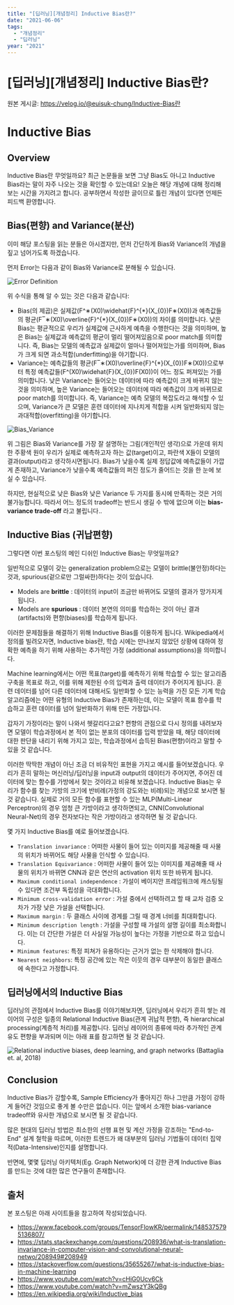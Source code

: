 ```yaml
---
title: "[딥러닝][개념정리] Inductive Bias란?"
date: "2021-06-06"
tags:
  - "개념정리"
  - "딥러닝"
year: "2021"
---
```


# [딥러닝][개념정리] Inductive Bias란?

원본 게시글: https://velog.io/@euisuk-chung/Inductive-Bias란



Inductive Bias
==============

Overview
--------

Inductive Bias란 무엇일까요? 최근 논문들을 보면 그냥 Bias도 아니고 Inductive Bias라는 말이 자주 나오는 것을 확인할 수 있는데요! 오늘은 해당 개념에 대해 정리해보는 시간을 가지려고 합니다. 공부하면서 작성한 글이므로 틀린 개념이 있다면 언제든 피드백 환영합니다.

Bias(편향) and Variance(분산)
-------------------------

이미 해당 포스팅을 읽는 분들은 아시겠지만, 먼저 간단하게 Bias와 Variance의 개념을 짚고 넘어가도록 하겠습니다.

먼저 Error는 다음과 같이 Bias와 Variance로 분해될 수 있습니다.

![Error Definition](https://velog.velcdn.com/images%2Feuisuk-chung%2Fpost%2F487edc3f-7a63-4262-909b-6b6d0b59a112%2FError.png)

위 수식을 통해 알 수 있는 것은 다음과 같습니다:

* Bias(의 제곱)은 실제값(F^∗(X0)\widehat{F}^{\*}(X\_{0})F∗(X0​))과 예측값들의 평균(F‾∗(X0)\overline{F}^{\*}(X\_{0})F∗(X0​))의 차이를 의미합니다. 낮은 Bias는 평균적으로 우리가 실제값에 근사하게 예측을 수행한다는 것을 의미하며, 높은 Bias는 실제값과 예측값의 평균이 멀리 떨어져있음으로 poor match를 의미합니다. 즉, Bias는 모델의 예측값과 실제값이 얼마나 떨어져있는가를 의미하며, Bias가 크게 되면 과소적합(underfitting)을 야기합니다.
* Variance는 예측값들의 평균(F‾∗(X0)\overline{F}^{\*}(X\_{0})F∗(X0​))으로부터 특정 예측값들(F^(X0)\widehat{F}(X\_{0})F(X0​))이 어느 정도 퍼져있는 가를 의미합니다. 낮은 Variance는 들어오는 데이터에 따라 예측값이 크게 바뀌지 않는 것을 의미하며, 높은 Variance는 들어오는 데이터에 따라 예측값이 크게 바뀌므로 poor match를 의미합니다. 즉, Variance는 예측 모델의 복잡도라고 해석할 수 있으며, Variance가 큰 모델은 훈련 데이터에 지나치게 적합을 시켜 일반화되지 않는 과대적합(overfitting)을 야기합니다.

![Bias_Variance](https://velog.velcdn.com/images%2Feuisuk-chung%2Fpost%2F7ca41fb6-c4a9-4348-8832-3fb3322f8055%2Fbias_variance.png)

위 그림은 Bias와 Variance를 가장 잘 설명하는 그림(개인적인 생각)으로 가운데 위치한 주황색 원이 우리가 실제로 예측하고자 하는 값(target)이고, 파란색 X들이 모델의 결과(output)라고 생각하시면됩니다. Bias가 낮을수록 실제 정답값에 예측값들이 가깝게 존재하고, Variance가 낮을수록 예측값들의 퍼진 정도가 줄어드는 것을 한 눈에 보실 수 있습니다.

하지만, 현실적으로 낮은 Bias와 낮은 Variance 두 가지를 동시에 만족하는 것은 거의 불가능합니다. 따라서 어느 정도의 tradeoff는 반드시 생길 수 밖에 없으며 이는 **bias-variance trade-off** 라고 불립니다..

Inductive Bias (귀납편향)
---------------------

그렇다면 이번 포스팅의 메인 디쉬인 Inductive Bias는 무엇일까요?

일반적으로 모델이 갖는 generalization problem으로는 모델이 brittle(불안정)하다는 것과, spurious(겉으로만 그럴싸한)하다는 것이 있습니다.

* Models are **brittle** : 데이터의 input이 조금만 바뀌어도 모델의 결과가 망가지게 됩니다.
* Models are **spurious** : 데이터 본연의 의미를 학습하는 것이 아닌 결과(artifacts)와 편향(biases)를 학습하게 됩니다.

이러한 문제점들을 해결하기 위해 Inductive Bias를 이용하게 됩니다. Wikipedia에서 정의를 빌려오자면, Inductive bias란, 학습 시에는 만나보지 않았던 상황에 대하여 정확한 예측을 하기 위해 사용하는 추가적인 가정 (additional assumptions)을 의미합니다.

Machine learning에서는 어떤 목표(target)를 예측하기 위해 학습할 수 있는 알고리즘 구축을 목표로 하고, 이를 위해 제한된 수의 입력과 출력 데이터가 주어지게 됩니다. 훈련 데이터를 넘어 다른 데이터에 대해서도 일반화할 수 있는 능력을 가진 모든 기계 학습 알고리즘에는 어떤 유형의 Inductive Bias가 존재하는데, 이는 모델이 목표 함수를 학습하고 훈련 데이터를 넘어 일반화하기 위해 만든 가정입니다.

갑자기 가정이라는 말이 나와서 헷갈리다고요? 편향의 관점으로 다시 정의를 내려보자면 모델이 학습과정에서 본 적이 없는 분포의 데이터를 입력 받았을 때, 해당 데이터에 대한 판단을 내리기 위해 가지고 있는, 학습과정에서 습득된 Bias(편향)이라고 말할 수 있을 것 같습니다.

이러한 딱딱한 개념이 아닌 조금 더 비유적인 표현을 가지고 예시를 들어보겠습니다. 우리가 흔히 말하는 머신러닝/딥러닝을 input과 output의 데이터가 주어지면, 주어진 데이터에 맞는 함수를 가방에서 찾는 것이라고 비유해 보겠습니다. Inductive Bias는 우리가 함수를 찾는 가방의 크기에 반비례(가정의 강도와는 비례)되는 개념으로 보시면 될 것 같습니다. 실제로 거의 모든 함수를 표현할 수 있는 MLP(Multi-Linear Perceptron)의 경우 엄청 큰 가방이라고 생각하면되고, CNN(Convolutional Neural-Net)의 경우 전자보다는 작은 가방이라고 생각하면 될 것 같습니다.

몇 가지 Inductive Bias를 예로 들어보겠습니다.

* `Translation invariance` : 어떠한 사물이 들어 있는 이미지를 제공해줄 때 사물의 위치가 바뀌어도 해당 사물을 인식할 수 있습니다.
* `Translation Equivariance` : 어떠한 사물이 들어 있는 이미지를 제공해줄 때 사물의 위치가 바뀌면 CNN과 같은 연산의 activation 위치 또한 바뀌게 됩니다.
* `Maximum conditional independence` : 가설이 베이지안 프레임워크에 캐스팅될 수 있다면 조건부 독립성을 극대화합니다.
* `Minimum cross-validation error` : 가설 중에서 선택하려고 할 때 교차 검증 오차가 가장 낮은 가설을 선택합니다.
* `Maximum margin` : 두 클래스 사이에 경계를 그릴 때 경계 너비를 최대화합니다.
* `Minimum description length` : 가설을 구성할 때 가설의 설명 길이를 최소화합니다. 이는 더 간단한 가설은 더 사실일 가능성이 높다는 가정을 기반으로 하고 있습니다.
* `Minimum features`: 특정 피쳐가 유용하다는 근거가 없는 한 삭제해야 합니다.
* `Nearest neighbors`: 특징 공간에 있는 작은 이웃의 경우 대부분이 동일한 클래스에 속한다고 가정합니다.

딥러닝에서의 Inductive Bias
---------------------

딥러닝의 관점에서 Inductive Bias를 이야기해보자면, 딥러닝에서 우리가 흔히 쌓는 레이어의 구성은 일종의 Relational Inductive Bias(관계 귀납적 편향), 즉 hierarchical processing(계층적 처리)를 제공합니다. 딥러닝 레이어의 종류에 따라 추가적인 관계 유도 편향을 부과되며 이는 아래 표를 참고하면 될 것 같습니다.

![Relational inductive biases, deep learning, and graph networks (Battaglia et. al, 2018)](https://velog.velcdn.com/images%2Feuisuk-chung%2Fpost%2F9afdc1ea-eb3a-495c-a4af-ba386b7c4ab5%2Fsearch.png)

Conclusion
----------

Inductive Bias가 강할수록, Sample Efficiency가 좋아지긴 하나 그만큼 가정이 강하게 들어간 것임으로 좋게 볼 수만은 없습니다. 이는 앞에서 소개한 bias-variance tradeoff와 유사한 개념으로 보시면 될 것 같습니다.

많은 현대의 딥러닝 방법은 최소한의 선행 표현 및 계산 가정을 강조하는 "End-to-End" 설계 철학을 따르며, 이러한 트렌드가 왜 대부분의 딥러닝 기법들이 데이터 집약적(Data-Intensive)인지를 설명합니다.

반면에, 몇몇 딥러닝 아키텍처(Eg. Graph Network)에 더 강한 관계 Inductive Bias를 만드는 것에 대한 많은 연구들이 존재합니다.

출처
--

본 포스팅은 아래 사이트들을 참고하여 작성되었습니다.

* <https://www.facebook.com/groups/TensorFlowKR/permalink/1485375795136807/>
* <https://stats.stackexchange.com/questions/208936/what-is-translation-invariance-in-computer-vision-and-convolutional-neural-netwo/208949#208949>
* <https://stackoverflow.com/questions/35655267/what-is-inductive-bias-in-machine-learning>
* <https://www.youtube.com/watch?v=cHiG0Ucv6Ck>
* <https://www.youtube.com/watch?v=mZwszY3kQBg>
* <https://en.wikipedia.org/wiki/Inductive_bias>
